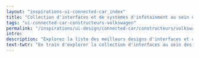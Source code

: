 ```yaml
---
layout: "inspirations-ui-connected-car_index"
title: "Collection d'interfaces et de systèmes d'infotainment au sein des voitures connectées Volkswagen"
tags: "ui-connected-car-constructeurs-volkswagen"
permalink: "/inspirations/ui-design/connected-car/constructeurs/volkswagen/"
intro:
description: "Explorez la liste des meilleurs designs d'interfaces et concepts de tableaux de bord automobiles de Volkswagen"
text-twtr: "En train d'explorer la collection d'interfaces au sein des voitures connectées Volkswagen du @MagDuWebdesign"
---
```

